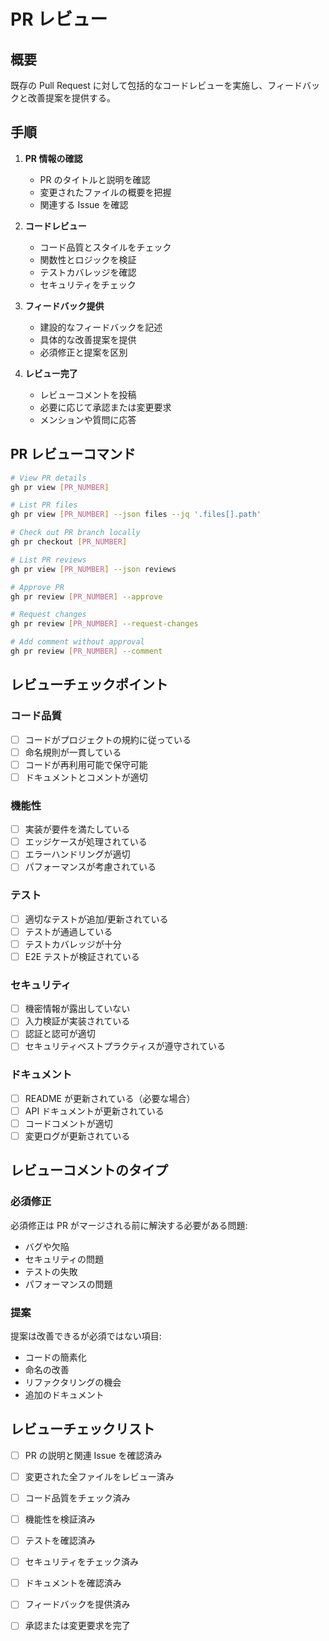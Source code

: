 # PR レビュー

## 概要

既存の Pull Request に対して包括的なコードレビューを実施し、フィードバックと改善提案を提供する。

## 手順

1. **PR 情報の確認**
   - PR のタイトルと説明を確認
   - 変更されたファイルの概要を把握
   - 関連する Issue を確認

2. **コードレビュー**
   - コード品質とスタイルをチェック
   - 関数性とロジックを検証
   - テストカバレッジを確認
   - セキュリティをチェック

3. **フィードバック提供**
   - 建設的なフィードバックを記述
   - 具体的な改善提案を提供
   - 必須修正と提案を区別

4. **レビュー完了**
   - レビューコメントを投稿
   - 必要に応じて承認または変更要求
   - メンションや質問に応答

## PR レビューコマンド

```bash
# View PR details
gh pr view [PR_NUMBER]

# List PR files
gh pr view [PR_NUMBER] --json files --jq '.files[].path'

# Check out PR branch locally
gh pr checkout [PR_NUMBER]

# List PR reviews
gh pr view [PR_NUMBER] --json reviews

# Approve PR
gh pr review [PR_NUMBER] --approve

# Request changes
gh pr review [PR_NUMBER] --request-changes

# Add comment without approval
gh pr review [PR_NUMBER] --comment
```

## レビューチェックポイント

### コード品質

- [ ] コードがプロジェクトの規約に従っている
- [ ] 命名規則が一貫している
- [ ] コードが再利用可能で保守可能
- [ ] ドキュメントとコメントが適切

### 機能性

- [ ] 実装が要件を満たしている
- [ ] エッジケースが処理されている
- [ ] エラーハンドリングが適切
- [ ] パフォーマンスが考慮されている

### テスト

- [ ] 適切なテストが追加/更新されている
- [ ] テストが通過している
- [ ] テストカバレッジが十分
- [ ] E2E テストが検証されている

### セキュリティ

- [ ] 機密情報が露出していない
- [ ] 入力検証が実装されている
- [ ] 認証と認可が適切
- [ ] セキュリティベストプラクティスが遵守されている

### ドキュメント

- [ ] README が更新されている（必要な場合）
- [ ] API ドキュメントが更新されている
- [ ] コードコメントが適切
- [ ] 変更ログが更新されている

## レビューコメントのタイプ

### 必須修正

必須修正は PR がマージされる前に解決する必要がある問題:

- バグや欠陥
- セキュリティの問題
- テストの失敗
- パフォーマンスの問題

### 提案

提案は改善できるが必須ではない項目:

- コードの簡素化
- 命名の改善
- リファクタリングの機会
- 追加のドキュメント

## レビューチェックリスト

- [ ] PR の説明と関連 Issue を確認済み
- [ ] 変更された全ファイルをレビュー済み
- [ ] コード品質をチェック済み
- [ ] 機能性を検証済み
- [ ] テストを確認済み
- [ ] セキュリティをチェック済み
- [ ] ドキュメントを確認済み
- [ ] フィードバックを提供済み
- [ ] 承認または変更要求を完了

